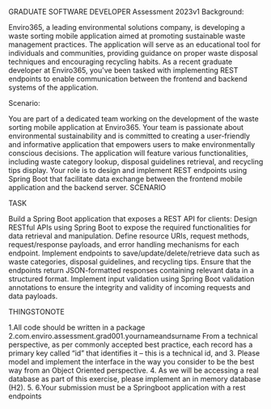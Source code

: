 GRADUATE SOFTWARE DEVELOPER Assessment 2023v1
Background:

Enviro365, a leading environmental solutions company, is developing a waste sorting
mobile application aimed at promoting sustainable waste management practices. The
application will serve as an educational tool for individuals and communities, providing
guidance on proper waste disposal techniques and encouraging recycling habits. As a
recent graduate developer at Enviro365, you've been tasked with implementing REST
endpoints to enable communication between the frontend and backend systems of the
application.

Scenario:

You are part of a dedicated team working on the development of the waste sorting mobile
application at Enviro365. Your team is passionate about environmental sustainability and is
committed to creating a user-friendly and informative application that empowers users to
make environmentally conscious decisions. The application will feature various
functionalities, including waste category lookup, disposal guidelines retrieval, and recycling
tips display. Your role is to design and implement REST endpoints using Spring Boot that
facilitate data exchange between the frontend mobile application and the backend server.
SCENARIO

TASK

Build a Spring Boot application that exposes a REST API for clients:
Design RESTful APIs using Spring Boot to expose the required functionalities for
data retrieval and manipulation.
Define resource URIs, request methods, request/response payloads, and error
handling mechanisms for each endpoint.
Implement endpoints to save/update/delete/retrieve data such as waste
categories, disposal guidelines, and recycling tips.
Ensure that the endpoints return JSON-formatted responses containing relevant
data in a structured format.
Implement input validation using Spring Boot validation annotations to ensure the
integrity and validity of incoming requests and data payloads.

THINGSTONOTE

1.All code should be written in a package
2.com.enviro.assessment.grad001.yournameandsurname
From a technical perspective, as per commonly accepted best practice, each
record has a primary key called “id” that identifies it – this is a technical id, and
3.
Please model and implement the interface in the way you consider to be the
best way from an Object Oriented perspective.
4.
As we will be accessing a real database as part of this exercise, please
implement an in memory database (H2).
5.
6.Your submission must be a Springboot application with a rest endpoints
